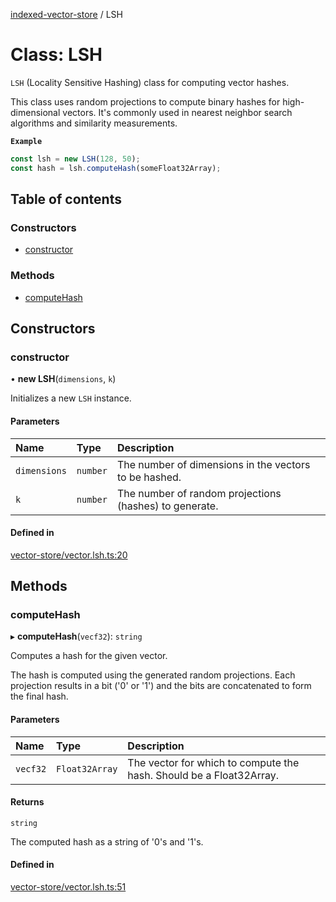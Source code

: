 [indexed-vector-store](../README.md) / LSH

# Class: LSH

`LSH` (Locality Sensitive Hashing) class for computing vector hashes.

This class uses random projections to compute binary hashes for high-dimensional vectors.
It's commonly used in nearest neighbor search algorithms and similarity measurements.

**`Example`**

```ts
const lsh = new LSH(128, 50);
const hash = lsh.computeHash(someFloat32Array);
```

## Table of contents

### Constructors

- [constructor](LSH.md#constructor)

### Methods

- [computeHash](LSH.md#computehash)

## Constructors

### constructor

• **new LSH**(`dimensions`, `k`)

Initializes a new `LSH` instance.

#### Parameters

| Name | Type | Description |
| :------ | :------ | :------ |
| `dimensions` | `number` | The number of dimensions in the vectors to be hashed. |
| `k` | `number` | The number of random projections (hashes) to generate. |

#### Defined in

[vector-store/vector.lsh.ts:20](https://github.com/danielivanovz/indexed-vector-store/blob/5e87fbd/src/vector-store/vector.lsh.ts#L20)

## Methods

### computeHash

▸ **computeHash**(`vecf32`): `string`

Computes a hash for the given vector.

The hash is computed using the generated random projections.
Each projection results in a bit ('0' or '1') and the bits are concatenated to form the final hash.

#### Parameters

| Name | Type | Description |
| :------ | :------ | :------ |
| `vecf32` | `Float32Array` | The vector for which to compute the hash. Should be a Float32Array. |

#### Returns

`string`

The computed hash as a string of '0's and '1's.

#### Defined in

[vector-store/vector.lsh.ts:51](https://github.com/danielivanovz/indexed-vector-store/blob/5e87fbd/src/vector-store/vector.lsh.ts#L51)

